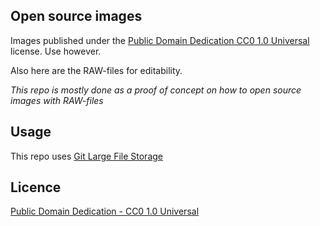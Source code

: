 Open source images
------------------

Images published under the [Public Domain Dedication CC0 1.0 Universal](http://creativecommons.org/publicdomain/zero/1.0/) license. Use however.

Also here are the RAW-files for editability.

*This repo is mostly done as a proof of concept on how to open source images with RAW-files*

## Usage
This repo uses [Git Large File Storage](https://git-lfs.github.com/)

## Licence
[Public Domain Dedication - CC0 1.0 Universal](http://creativecommons.org/publicdomain/zero/1.0/)